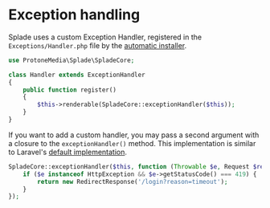 # Exception handling

Splade uses a custom Exception Handler, registered in the `Exceptions/Handler.php` file by the [automatic installer](/automatic-installation.md).

```php
use ProtoneMedia\Splade\SpladeCore;

class Handler extends ExceptionHandler
{
    public function register()
    {
        $this->renderable(SpladeCore::exceptionHandler($this));
    }
}
```

If you want to add a custom handler, you may pass a second argument with a closure to the `exceptionHandler()` method. This implementation is similar to Laravel's [default implementation](https://laravel.com/docs/9.x/errors#rendering-exceptions).

```php
SpladeCore::exceptionHandler($this, function (Throwable $e, Request $request) {
    if ($e instanceof HttpException && $e->getStatusCode() === 419) {
        return new RedirectResponse('/login?reason=timeout');
    }
});
```